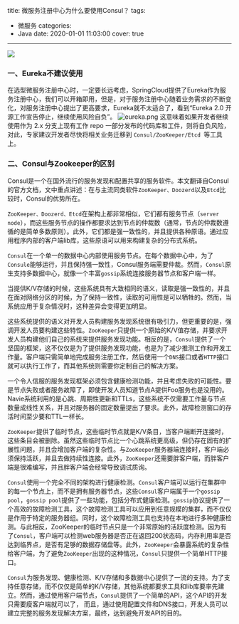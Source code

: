 title: 微服务注册中心为什么要使用Consul？
tags:
  - 微服务
categories:
  - Java
date: 2020-01-01 11:03:00
cover: true

---

![](https://imgconvert.csdnimg.cn/aHR0cHM6Ly91cGxvYWQtaW1hZ2VzLmppYW5zaHUuaW8vdXBsb2FkX2ltYWdlcy8xMjU1MzI0OS1mNzZiNzMzZDk3YjI1MDI3LmpwZw?x-oss-process=image/format,png)
<!-- more -->
### 一、Eureka不建议使用

在选型微服务注册中心时，一定要长远考虑，SpringCloud提供了Eureka作为服务注册中心，我们可以开箱即用，但是，对于服务注册中心随着业务需求的不断变化，对服务注册中心提出了更高要求，Eureka就不太适合了，看到“Eureka 2.0 开源工作宣告停止，继续使用风险自负”。
![eureka.png](https://imgconvert.csdnimg.cn/aHR0cHM6Ly91cGxvYWQtaW1hZ2VzLmppYW5zaHUuaW8vdXBsb2FkX2ltYWdlcy8xMjU1MzI0OS04ZjA4NGE5Y2VlMDM0OGM3LnBuZw?x-oss-process=image/format,png)
这意味着如果开发者继续使用作为 2.x 分支上现有工作 repo 一部分发布的代码库和工件，则将自负风险，对此，专家建议开发者尽快将相关业务迁移到 `Consul/ZooKeeper/Etcd `等工具上。
### 二、Consul与Zookeeper的区别

Consul是一个在国外流行的服务发现和配置共享的服务软件。本文翻译自Consul的官方文档，文中重点讲述：在与主流同类软件`ZooKeeper、Doozerd`以及`Etcd`比较时，Consul的优势所在。

`ZooKeeper、Doozerd、Etcd`在架构上都非常相似，它们都有服务节点（`server node`），而这些服务节点的操作都要求达到节点的仲裁数（通常，节点的仲裁数遵循的是简单多数原则）。此外，它们都是强一致性的，并且提供各种原语。通过应用程序内部的客户端lib库，这些原语可以用来构建复杂的分布式系统。

`Consul`在一个单一的数据中心内部使用服务节点。在每个数据中心中，为了`Consule`能够运行，并且保持强一致性，Consul服务端需要仲裁。然而，`Consul`原生支持多数据中心，就像一个丰富`gossip`系统连接服务器节点和客户端一样。

当提供K/V存储的时候，这些系统具有大致相同的语义，读取是强一致性的，并且在面对网络分区的时候，为了保持一致性，读取的可用性是可以牺牲的。然而，当系统应用于复杂情况时，这种差异会变得更加明显。

这些系统提供的语义对开发人员构建服务发现系统很有吸引力，但更重要的是，强调开发人员要构建这些特性。`ZooKeeper`只提供一个原始的K/V值存储，并要求开发人员构建他们自己的系统来提供服务发现功能。相反的是，`Consul`提供了一个坚固的框架，这不仅仅是为了提供服务发现功能，也是为了减少推测工作和开发工作量。客户端只需简单地完成服务注册工作，然后使用一个`DNS`接口或者`HTTP`接口就可以执行工作了，而其他系统则需要你定制自己的解决方案。

一个令人信服的服务发现框架必须包含健康检测功能，并且考虑失败的可能性。要是节点失败或者服务故障了，即使开发人员知道节点A提供Foo服务也是没用的。Navie系统利用的是心跳、周期性更新和TTLs，这些系统不仅需要工作量与节点数量成线性关系，并且对服务器的固定数量提出了要求。此外，故障检测窗口的存活时间至少要和TTL一样长。

`ZooKeeper`提供了临时节点，这些临时节点就是K/V条目，当客户端断开连接时，这些条目会被删除。虽然这些临时节点比一个心跳系统更高级，但仍存在固有的扩展性问题，并且会增加客户端的复杂性。与`ZooKeeper`服务器端连接时，客户端必须保持活跃，并且去做持续性连接。此外，`ZooKeeper`还需要胖客户端，而胖客户端是很难编写，并且胖客户端会经常导致调试质询。

`Consul`使用一个完全不同的架构进行健康检测。`Consul`客户端可以运行在集群中的每一个节点上，而不是拥有服务器节点，这些`Consul`客户端属于一个`gossip pool`，`gossip pool`提供了一些功能，包括分布式健康检测。`gossip`协议提供了一个高效的故障检测工具，这个故障检测工具可以应用到任意规模的集群，而不仅仅是作用于特定的服务器组。同时，这个故障检测工具也支持在本地进行多种健康检测。与此相反，ZooKeeper的临时节点只是一个非常原始的活跃度检测。因为有了`Consul`，客户端可以检测web服务器是否正在返回200状态码，内存利用率是否达到临界点，是否有足够的数据存储盘等。此外，`ZooKeeper`会暴露系统的复杂性给客户端，为了避免`ZooKeeper`出现的这种情况，`Consul`只提供一个简单HTTP接口。

`Consul`为服务发现、健康检测、K/V存储和多数据中心提供了一流的支持。为了支持任意存储，而不仅仅是简单的K/V存储，其他系统都要求工具和lib库要率先建立。然而，通过使用客户端节点，`Consul`提供了一个简单的API，这个API的开发只需要瘦客户端就可以了， 而且，通过使用配置文件和DNS接口，开发人员可以建立完整的服务发现解决方案，最终，达到避免开发API的目的。

